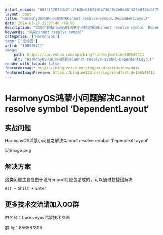 ```yaml
---
arturl_encode: "68747470733a2f:2f626c6f672e6373646e2e6e65742f69436c6f7564456e642f:61727469636c652f64657461696c732f313038353439343131"
layout: post
title: "HarmonyOS鸿蒙小问题解决Cannot-resolve-symbol-DependentLayout"
date: 2024-01-27 22:20:48 +08:00
description: "实战问题HarmonyOS鸿蒙小问题之解决Cannot resolve symbol ‘Depend"
keywords: "鸿蒙cannot resolve symbol"
categories: ['Harmonyos']
tags: ['无标签']
artid: "108549411"
image:
    path: https://api.vvhan.com/api/bing?rand=sj&artid=108549411
    alt: "HarmonyOS鸿蒙小问题解决Cannot-resolve-symbol-DependentLayout"
render_with_liquid: false
featuredImage: https://bing.ee123.net/img/rand?artid=108549411
featuredImagePreview: https://bing.ee123.net/img/rand?artid=108549411
---
```


# HarmonyOS鸿蒙小问题解决Cannot resolve symbol ‘DependentLayout‘

## 实战问题

HarmonyOS鸿蒙小问题之解决Cannot resolve symbol ‘DependentLayout’

![image.png](https://i-blog.csdnimg.cn/blog_migrate/44c4cd77609a431bc8cc3a6aafc63481.png)

## 解决方案

这类问题主要是由于没有import对应包造成的，可以通过快捷键解决

```
Alt + Shilt + Enter

```

## 更多技术交流请加入QQ群

群名称：harmonyos鸿蒙技术交流
  
群 号：856567895